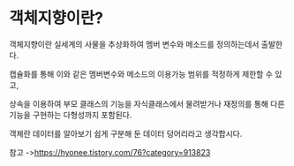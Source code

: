 객체지향이란?
=========

객체지향이란 실세계의 사물을 추상화하여 멤버 변수와 메소드를 정의하는데서 출발한다.

캡슐화를 통해 이와 같은 멤버변수와 메소드의 이용가능 범위를 적정하게 제한할 수 있고, 

상속을 이용하여 부모 클래스의 기능을 자식클래스에서 물려받거나 재정의를 통해 다른 기능을 구현하는 다형성까지 포함된다.

 객체란 데이터를 알아보기 쉽게 구분해 둔 데이터 덩어리라고 생각합시다.
 




참고 ->https://hyonee.tistory.com/76?category=913823
